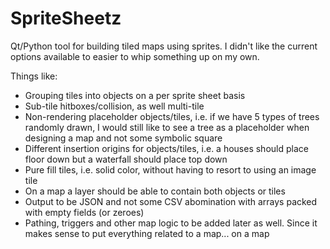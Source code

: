 # SpriteSheetz
Qt/Python tool for building tiled maps using sprites.
I didn't like the current options available to easier to whip something up on my own.

Things like:
- Grouping tiles into objects on a per sprite sheet basis
- Sub-tile hitboxes/collision, as well multi-tile
- Non-rendering placeholder objects/tiles, i.e. if we have 5 types of trees randomly drawn, I would still like to see a tree as a placeholder when designing a map and not some symbolic square
- Different insertion origins for objects/tiles, i.e. a houses should place floor down but a waterfall should place top down
- Pure fill tiles, i.e. solid color, without having to resort to using an image tile
- On a map a layer should be able to contain both objects or tiles
- Output to be JSON and not some CSV abomination with arrays packed with empty fields (or zeroes)
- Pathing, triggers and other map logic to be added later as well. Since it makes sense to put everything related to a map... on a map
